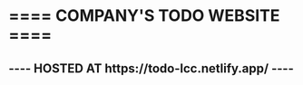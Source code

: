 <h1>==== COMPANY'S TODO WEBSITE ==== </h1>
<h2>---- HOSTED AT https://todo-lcc.netlify.app/ ---- </h2>
